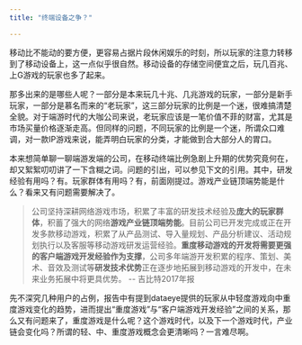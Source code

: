 ```yaml
---
title: "终端设备之争？"

---
```


移动比不能动的要方便，更容易占据片段休闲娱乐的时刻，所以玩家的注意力转移到了移动设备上，这一点似乎很自然。移动设备的存储空间便宜之后，玩几百兆、上G游戏的玩家也多了起来。

那多出来的是哪些人呢？一部分是本来玩几十兆、几兆游戏的玩家，一部分是新手玩家，一部分是慕名而来的“老玩家”，这三部分玩家的比例是一个迷，很难搞清楚全貌。对于端游时代的大咖公司来说，老玩家应该是一笔价值不菲的财富，尤其是市场买量价格逐渐走高。但同样的问题，不同玩家的比例是一个迷，所谓众口难调，对一款IP游戏来说，能弄明白玩家的分类，才能做到合大部分人的胃口。

本来想简单聊一聊端游发端的公司，在移动终端比例急剧上升期的优势究竟何在，却又絮絮叨叨讲了一下含糊之词。问题的引出，可以参见下文的引用。其中，研发经验有用吗？有。玩家群体有用吗？有，前面刚提过。游戏产业链顶端势能是什么？看来又有问题需要解决了。

>公司坚持深耕网络游戏市场，积累了丰富的研发技术经验及**庞大的玩家群体**，积蓄了强大的网络**游戏产业链顶端势能**。目前公司已开发完成或正在开发多款移动游戏，积累了从产品测试、导入量规划、产品分析建议、活动规划执行以及客服等移动游戏研发运营经验。**重度移动游戏的开发将需要更强的客户端游戏开发经验作为支撑**，公司多年端游开发积累的程序、策划、美术、音效及测试等**研发技术优势**正在逐步地拓展到移动游戏的开发中，在未来业务拓展中将更具优势。 -- 吉比特2017年报

先不深究几种用户的占例，报告中有提到dataeye提供的玩家从中轻度游戏向中重度游戏变化的趋势，进而提出“重度游戏”与“客户端游戏开发经验”之间的关系，那么又有问题来了，重度游戏是什么呢？这个游戏时代，以及下一个游戏时代，产业链会变化吗？所谓的轻、中、重度游戏概念会更清晰吗？一言难尽啊。
